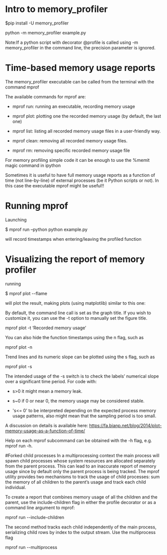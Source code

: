 # Intro to memory_profiler


$pip install -U memory_profiler


python -m memory_profiler example.py

Note:If a python script with decorator @profile is called using -m memory_profiler in the command line, the precision parameter is ignored.

# Time-based memory usage reports

The memory_profiler executable can be called from the terminal with the command mprof


The available commands for mprof are:

- mprof run: running an executable, recording memory usage

- mprof plot: plotting one the recorded memory usage (by default, the last one)

- mprof list: listing all recorded memory usage files in a user-friendly way.

- mprof clean: removing all recorded memory usage files.

- mprof rm: removing specific recorded memory usage file

For memory profiling simple code it can be enough to use the %memit magic command in ipython

Sometimes it is useful to have full memory usage reports as a function of time (not line-by-line) of external processes (be it Python scripts or not). In this case the executable mprof might be useful!!

# Running mprof

Launching

$ mprof run –python python example.py

will record timestamps when entering/leaving the profiled function


# Visualizing the report of memory profiler
 running 

$ mprof plot --flame

will plot the result, making plots (using matplotlib) similar to this one:

By default, the command line call is set as the graph title. If you wish to customize it, you can use the -t option to manually set the figure title.

mprof plot -t ‘Recorded memory usage’

You can also hide the function timestamps using the n flag, such as

mprof plot -n

Trend lines and its numeric slope can be plotted using the s flag, such as

mprof plot -s

The intended usage of the -s switch is to check the labels’ numerical slope over a significant time period. For code with:

- s>0 it might mean a memory leak.

- s~0 if 0 or near 0, the memory usage may be considered stable.

- 's<= 0' to be interpreted depending on the expected process memory usage patterns, also might mean that the sampling period is too small.

A discussion on details is available here:
https://fa.bianp.net/blog/2014/plot-memory-usage-as-a-function-of-time/

Help on each mprof subcommand can be obtained with the -h flag, e.g. mprof run -h.

#Forked child processes
In a multiprocessing context the main process will spawn child processes whose system resources are allocated separately from the parent process. This can lead to an inaccurate report of memory usage since by default only the parent process is being tracked. The mprof utility provides two mechanisms to track the usage of child processes: sum the memory of all children to the parent’s usage and track each child individual.

To create a report that combines memory usage of all the children and the parent, use the include-children flag in either the profile decorator or as a command line argument to mprof:

mprof run --include-children

The second method tracks each child independently of the main process, serializing child rows by index to the output stream. Use the multiprocess flag

mprof run --multiprocess <script>
mprof plot

You can combine both the include-children and multiprocess flags to show the total memory of the program as well as each child individually.


# Utilities for app developing
memory_profiler exposes a number of functions to be used in third-party code.

memory_usage(proc=-1, interval=.1, timeout=None) returns the memory usage over a time interval. The first argument, proc represents what should be monitored. This can either be the PID of a process (not necessarily a Python program), a string containing some python code to be evaluated or a tuple (f, args, kw) containing a function and its arguments to be evaluated as f(*args, **kw). For example,



# Warning

If your Python file imports the memory profiler as  "from memory_profiler import profile" these timestamps will not be recorded. Comment out the import, leave your functions decorated, and re-run.

